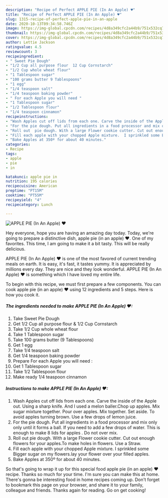 ```yaml
---
description: "Recipe of Perfect APPLE PIE (In An Apple) ♥"
title: "Recipe of Perfect APPLE PIE (In An Apple) ♥"
slug: 1315-recipe-of-perfect-apple-pie-in-an-apple
date: 2020-10-13T09:34:58.746Z
image: https://img-global.cpcdn.com/recipes/4d8a349cfc2a44b9/751x532cq70/apple-pie-in-an-apple-♥-recipe-main-photo.jpg
thumbnail: https://img-global.cpcdn.com/recipes/4d8a349cfc2a44b9/751x532cq70/apple-pie-in-an-apple-♥-recipe-main-photo.jpg
cover: https://img-global.cpcdn.com/recipes/4d8a349cfc2a44b9/751x532cq70/apple-pie-in-an-apple-♥-recipe-main-photo.jpg
author: Lettie Jackson
ratingvalue: 4.5
reviewcount: 3
recipeingredient:
- " Sweet Pie Dough"
- "1/2 Cup all purpose flour  12 Cup Cornstarch"
- "1/2 Cup whole wheat flour"
- "1 Tablespoon sugar"
- "100 grams butter 9 Tablespoons"
- "1 egg"
- "1/4 teaspoon salt"
- "1/4 teaspoon baking powder"
- " For each Apple you will need "
- "1 Tablespoon sugar"
- "1/2 Tablespoon flour"
- "1/4 teaspoon cinnamon"
recipeinstructions:
- "Wash Apples cut off lids from each one. Carve the inside of the Apple out. Using a sharp knife. And I used a melon baller.Chop up apples. Mix sugar mixture together.  Pour over apples. Mix together.  Set aside. To avoid apples turning brown.  Use a few drops of lemon juice."
- "For the pie dough. Put all ingredients in a food processor and mix only only until it forms a ball. If you need to add a few drops of water. This is enough to make 8 lids for apples . Do not over mix."
- "Roll out  pie dough. With a large Flower cookie cutter. Cut out enough flowers for your apples.To make holes in flowers. Use a Straw."
- "Fill each apple with your chopped Apple mixture.  I sprinkled some Bigger sugar on my flowers.lay your flower over your filled apples."
- "Bake Apples at 350º for about 40 minutes."
categories:
- Recipe
tags:
- apple
- pie
- in

katakunci: apple pie in 
nutrition: 195 calories
recipecuisine: American
preptime: "PT15M"
cooktime: "PT55M"
recipeyield: "4"
recipecategory: Lunch

---
```



![APPLE PIE (In An Apple) ♥](https://img-global.cpcdn.com/recipes/4d8a349cfc2a44b9/751x532cq70/apple-pie-in-an-apple-♥-recipe-main-photo.jpg)

Hey everyone, hope you are having an amazing day today. Today, we're going to prepare a distinctive dish, apple pie (in an apple) ♥. One of my favorites. This time, I am going to make it a bit tasty. This will be really delicious.

APPLE PIE (In An Apple) ♥ is one of the most favored of current trending meals on earth. It is easy, it's fast, it tastes yummy. It is appreciated by millions every day. They are nice and they look wonderful. APPLE PIE (In An Apple) ♥ is something which I have loved my entire life.




To begin with this recipe, we must first prepare a few components. You can cook apple pie (in an apple) ♥ using 12 ingredients and 5 steps. Here is how you cook it.

<!--inarticleads1-->

##### The ingredients needed to make APPLE PIE (In An Apple) ♥:

1. Take  Sweet Pie Dough
1. Get 1/2 Cup all purpose flour &amp; 1/2 Cup Cornstarch
1. Take 1/2 Cup whole wheat flour
1. Take 1 Tablespoon sugar
1. Take 100 grams butter (9 Tablespoons)
1. Get 1 egg
1. Take 1/4 teaspoon salt
1. Get 1/4 teaspoon baking powder
1. Prepare  For each Apple you will need :
1. Get 1 Tablespoon sugar
1. Take 1/2 Tablespoon flour
1. Make ready 1/4 teaspoon cinnamon




<!--inarticleads2-->

##### Instructions to make APPLE PIE (In An Apple) ♥:

1. Wash Apples cut off lids from each one. Carve the inside of the Apple out. Using a sharp knife. And I used a melon baller.Chop up apples. Mix sugar mixture together.  Pour over apples. Mix together.  Set aside. To avoid apples turning brown.  Use a few drops of lemon juice.
1. For the pie dough. Put all ingredients in a food processor and mix only only until it forms a ball. If you need to add a few drops of water. This is enough to make 8 lids for apples . Do not over mix.
1. Roll out  pie dough. With a large Flower cookie cutter. Cut out enough flowers for your apples.To make holes in flowers. Use a Straw.
1. Fill each apple with your chopped Apple mixture.  I sprinkled some Bigger sugar on my flowers.lay your flower over your filled apples.
1. Bake Apples at 350º for about 40 minutes.




So that's going to wrap it up for this special food apple pie (in an apple) ♥ recipe. Thanks so much for your time. I'm sure you can make this at home. There's gonna be interesting food in home recipes coming up. Don't forget to bookmark this page on your browser, and share it to your family, colleague and friends. Thanks again for reading. Go on get cooking!
